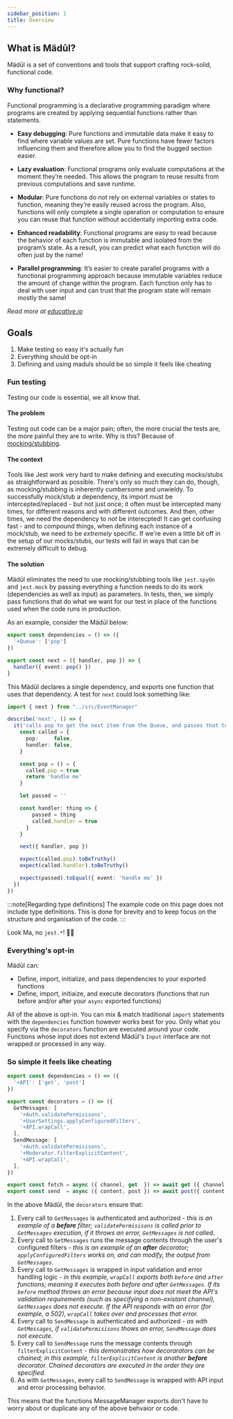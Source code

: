 ```yaml
---
sidebar_position: 1
title: Overview
---
```


## What is Mädūl?

Mädūl is a set of conventions and tools that support crafting rock-solid, functional code.

### Why functional?

Functional programming is a declarative programming paradigm where programs are created by applying sequential functions rather than statements.

* **Easy debugging**: Pure functions and immutable data make it easy to find where variable values are set. Pure functions have fewer factors influencing them and therefore allow you to find the bugged section easier.

* **Lazy evaluation**: Functional programs only evaluate computations at the moment they’re needed. This allows the program to reuse results from previous computations and save runtime.

* **Modular**: Pure functions do not rely on external variables or states to function, meaning they’re easily reused across the program. Also, functions will only complete a single operation or computation to ensure you can reuse that function without accidentally importing extra code.

* **Enhanced readability**: Functional programs are easy to read because the behavior of each function is immutable and isolated from the program’s state. As a result, you can predict what each function will do often just by the name!

* **Parallel programming**: It’s easier to create parallel programs with a functional programming approach because immutable variables reduce the amount of change within the program. Each function only has to deal with user input and can trust that the program state will remain mostly the same!

*Read more at [educative.io](https://www.educative.io/blog/what-is-functional-programming-python-js-java#what)*

## Goals

1. Make testing so easy it's actually fun
1. Everything should be opt-in
1. Defining and using maduls should be so simple it feels like cheating

### Fun testing

Testing our code is essential, we all know that.

#### The problem

Testing out code can be a major pain; often, the more crucial the tests are, the more painful they are to write. Why is this? Because of [mocking/stubbing](https://stackoverflow.com/a/14081911/3803332).

#### The context

Tools like Jest work very hard to make defining and executing mocks/stubs as straightforward as possible. There's only so much they can do, though, as mocking/stubbing is inherently cumbersome and unwieldy. To successfully mock/stub a dependency, its import must be intercepted/replaced - but not just once; it often must be intercepted many times, for different reasons and with different outcomes. And then, other times, we need the dependency to *not* be interecpted! It can get confusing fast - and to compound things, when defining each instance of a mock/stub, we need to be *extremely* specific. If we're even a little bit off in the setup of our mocks/stubs, our tests will fail in ways that can be extremely difficult to debug.

#### The solution

Mädūl eliminates the need to use mocking/stubbing tools like `jest.spyOn` and `jest.mock` by passing everything a function needs to do its work (dependencies as well as input) as parameters. In tests, then, we simply pass functions that do what we want for our test in place of the functions used when the code runs in production.

As an example, consider the Mädūl below:

```typescript title="src/EventManager.ts"
export const dependencies = () => ({
  '+Queue': ['pop']
})

export const next = ({ handler, pop }) => {
  handler({ event: pop() })
}
```

This Mädūl declares a single dependency, and exports one function that uses that dependency. A test for `next` could look something like:

```typescript title="test/EventManager.test.ts"
import { next } from "../src/EventManager"

describe('next', () => {
  it('calls pop to get the next item from the Queue, and passes that to the specified handler', () => {
    const called = {
      pop:     false,
      handler: false,
    }

    const pop = () = {
      called.pop = true
      return 'handle me'
    }

    let passed = ''

    const handler: thing => {
        passed = thing
        called.handler = true
      }
    }

    next({ handler, pop })

    expect(called.pop).toBeTruthy()
    expect(called.handler).toBeTruthy()

    expect(passed).toEqual({ event: 'handle me' })
  })
})
```
:::note[Regarding type definitions]
The example code on this page does not include type definitions. This is done for brevity and to keep focus on the structure and organisation of the code.
:::

Look Ma, no `jest.*`! 🙌🏻

### Everything's opt-in

Mädūl can:

* Define, import, initialize, and pass dependencies to your exported functions
* Define, import, initiaize, and execute decorators (functions that run before and/or after your `async` exported functions)

All of the above is opt-in. You can mix & match traditional `import` statements with the `dependencies` function however works best for you. Only what you specify via the `decorators` function are executed around your code. Functions whose input does not extend Mädūl's `Input` interface are not wrapped or processed in any way.

### So simple it feels like cheating

```typescript title="MessageManager.ts"
export const dependencies = () => ({
  '+API': ['get', 'post']
})

export const decorators = () => ({
  GetMessages: [
    '+Auth.validatePermisisons',
    '+UserSettings.applyConfiguredFilters',
    '+API.wrapCall',
  ],
  SendMessage: [
    '+Auth.validatePermisisons',
    '+Moderator.filterExplicitContent',
    '+API.wrapCall',
  ],
})

export const fetch = async ({ channel, get  }) => await get ({ channel })
export const send  = async ({ content, post }) => await post({ content })
```

In the above Mädūl, the `decorators` ensure that:

1. Every call to `GetMessages` is authenticated and authorized - *this is an example of a **before** filter; `validatePermisisons` is called prior to `GetMessages` execution, if it throws an error, `GetMessages` is not called.*
1. Every call to `GetMessages` runs the message contents through the user's configured filters - *this is an example of an **after** decorator; `applyConfiguredFilters` works on, and can modify, the output from `GetMessages`.*
1. Every call to `GetMessages` is wrapped in input validation and error handling logic - *in this example, `wrapCall` exports both `before` and `after` functions; meaning it executes both before and after `GetMessages`. If its `before` method throws an error because input does not meet the API's validation requirements (such as specifying a non-existant channel), `GetMessages` does not execute. If the API responds with an error (for example, a 502), `wrapCall` takes over and processes that error.*
1. Every call to `SendMessage` is authenticated and authorized - *as with `GetMessages`, if `validatePermisisons` thows an error, `SendMessage` does not execute.*
1. Every call to `SendMessage` runs the message contents through `filterExplicitContent` - *this demonstrates how decorarators can be chained; in this example, `filterExplicitContent` is another **before** decorator. Chained decorators are executed in the order they are specified.*
1. As with `GetMessages`, every call to `SendMessage` is wrapped with API input and error processing behavior.

This means that the functions MessageManager exports don't have to worry about or duplicate any of the above behvaior or code.
